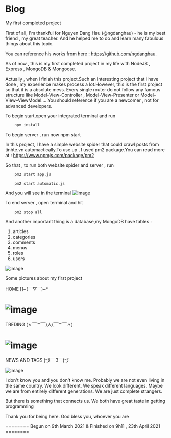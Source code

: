 # Blog
My first completed project

First of all, I'm thankful for Nguyen Dang Hau (@ngdanghau) - he is my best friend , my great teacher.
And he helped me to do and learn many fabulous things about this topic.

You can reference his works from here : https://github.com/ngdanghau.

As of now , this is my first completed project in my life with NodeJS , Express , MongoDB & Mongoose.

Actually , when i finish this project.Such an interesting project that i have done , my experience makes process a lot.However, this is the first project so that it is a absolute mess.
Every single router do not follow any famous structure like Model-View-Controller , Model-View-Presenter or Model–View–ViewModel.....You should reference if you are a newcomer , not for advanced developers.

To begin start,open your integrated terminal and run
  
        npm install
        
To begin server , run now
        npm start
        
 
In this project, I have a simple website spider that could crawl posts from tinhte.vn automactically.To use up , I used pm2 package.You can read more at : https://www.npmjs.com/package/pm2

So that , to run both website spider and server , run


        pm2 start app.js
        
        pm2 start automatic.js
        
        
And you will see in the terminal
![image](https://user-images.githubusercontent.com/58034430/122628177-e3513800-d0de-11eb-9d88-efa3aeff1b17.png)

To end server , open terminal and hit

        pm2 stop all

And another important thing is a database,my MongoDB have tables :

1) articles
2) categories
3) comments
4) menus
5) roles
6) users


![image](https://user-images.githubusercontent.com/58034430/122628274-6bcfd880-d0df-11eb-81fa-c6d259f0a4ac.png)

Some pictures about my first project

HOME []~(￣▽￣)~*

![image](https://user-images.githubusercontent.com/58034430/122628356-da149b00-d0df-11eb-9fa8-47a0f352b292.png)
===============================================================================================================
TREDING (〃￣︶￣)人(￣︶￣〃)

![image](https://user-images.githubusercontent.com/58034430/122628377-ebf63e00-d0df-11eb-9b3a-4278fa6e54d4.png)
===============================================================================================================
NEWS AND TAGS (づ￣ 3￣)づ

![image](https://user-images.githubusercontent.com/58034430/122628384-f6b0d300-d0df-11eb-8b14-07e273f5cfe9.png)



I don't know you and you don't know me. Probably we are not even living in the same country. We look different. We speak different languages. Maybe we are from entirely different generations. We are just complete strangers.

But there is something that connects us. We both have great taste in getting programming

Thank you for being here. God bless you, whoever you are

========
Begun on 9th March 2021 & Finished on 9h11 , 23th April 2021 ========
